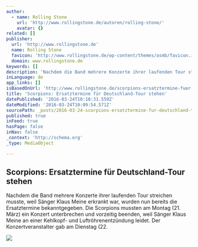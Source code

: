 ```yaml
---
author:
  - name: Rolling Stone
    url: 'http://www.rollingstone.de/autoren/rolling-stone/'
    avatar: {}
related: []
publisher:
  url: 'http://www.rollingstone.de'
  name: Rolling Stone
  favicon: 'http://www.rollingstone.de/wp-content/themes/asmb/favicon.ico'
  domain: www.rollingstone.de
keywords: []
description: 'Nachdem die Band mehrere Konzerte ihrer laufenden Tour streichen musste, weil Sänger Klaus Meine erkrankt war, wurden nun bereits die Ersatztermine bekanntgegeben. Die Scorpions mussten am Montag (21. März) ein Konzert unterbrechen und vorzeitig beenden, weil Sänger Klaus Meine an einer Kehlkopf- und Luftröhrenentzündung leidet. Der Konzertveranstalter gab am Dienstag (22.'
inLanguage: de
app_links: []
isBasedOnUrl: 'http://www.rollingstone.de/scorpions-ersatztermine-fuer-deutschland-tour-stehen-994311/'
title: 'Scorpions: Ersatztermine für Deutschland-Tour stehen'
datePublished: '2016-03-24T10:10:31.559Z'
dateModified: '2016-03-24T10:09:54.571Z'
sourcePath: _posts/2016-03-24-scorpions-ersatztermine-fur-deutschland-tour-stehen.md
published: true
inFeed: true
hasPage: false
inNav: false
_context: 'http://schema.org'
_type: MediaObject

---
```

<article style=""><h1>Scorpions: Ersatztermine für Deutschland-Tour stehen</h1><p>Nachdem die Band mehrere Konzerte ihrer laufenden Tour streichen musste, weil Sänger Klaus Meine erkrankt war, wurden nun bereits die Ersatztermine bekanntgegeben. Die Scorpions mussten am Montag (21. März) ein Konzert unterbrechen und vorzeitig beenden, weil Sänger Klaus Meine an einer Kehlkopf- und Luftröhrenentzündung leidet. Der Konzertveranstalter gab am Dienstag (22.</p><img src="http://www.rollingstone.de/wp-content/uploads/2016/03/23/16/Scorpions-GettyImages-515618860.jpg" /></article>